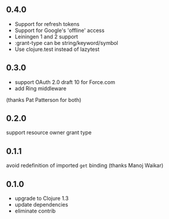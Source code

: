 ## 0.4.0

* Support for refresh tokens
* Support for Google's 'offline' access
* Leiningen 1 and 2 support
* :grant-type can be string/keyword/symbol
* Use clojure.test instead of lazytest

## 0.3.0

* support OAuth 2.0 draft 10 for Force.com
* add Ring middleware

(thanks Pat Patterson for both)

## 0.2.0

support resource owner grant type

## 0.1.1

avoid redefinition of imported `get` binding (thanks Manoj Waikar)

## 0.1.0

* upgrade to Clojure 1.3
* update dependencies
* eliminate contrib
